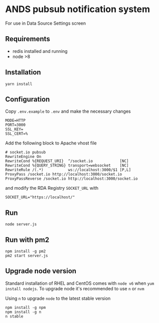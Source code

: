 # ANDS pubsub notification system

For use in Data Source Settings screen

## Requirements
* redis installed and running
* node >8

## Installation 
```
yarn install
```

## Configuration
Copy `.env.example` to `.env` and make the necessary changes
```
MODE=HTTP
PORT=3000
SSL_KEY=
SSL_CERT=%
```

Add the following block to Apache vhost file
```
# socket.io pubsub
RewriteEngine On
RewriteCond %{REQUEST_URI}  ^/socket.io            [NC]
RewriteCond %{QUERY_STRING} transport=websocket    [NC]
RewriteRule /(.*)           ws://localhost:3000/$1 [P,L]
ProxyPass /socket.io http://localhost:3000/socket.io
ProxyPassReverse /socket.io http://localhost:3000/socket.io
```
and modify the RDA Registry `SOCKET_URL` with
```
SOCKET_URL="https://localhost/"
```

## Run
```
node server.js
```

## Run with pm2
```
npm install -g pm2
pm2 start server.js
```

## Upgrade node version
Standard installation of RHEL and CentOS comes with `node v6` when `yum install nodejs`. To upgrade node it's recommended to use `n` or `nvm`

Using `n` to upgrade `node` to the latest stable version
```
npm install -g npm
npm install -g n
n stable
```